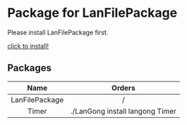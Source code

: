 # Package for LanFilePackage

Please install LanFilePackage first.

[click to install!](https://github.com/langong-dev/LanFilePackage/)

## Packages

| Name | Orders |
|:---:|:---:|
| LanFilePackage | / |
| Timer | ./LanGong install langong Timer |
